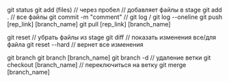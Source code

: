 git status
git add (files) // через пробел // добавляет файлы в stage
git add . // все файлы
git commit -m "comment" //
git log / git log --oneline 
git push [rep_link] [branch_name]
git pull [rep_link] [branch_name]

git reset // убрать файлы из stage
git diff // показать изменения все/для файла
git reset --hard // вернет все изменения

git branch
git branch [branch_name]
git branch -d // удаление ветки
git checkout [branch_name] // переключиться на ветку 
git merge [branch_name]